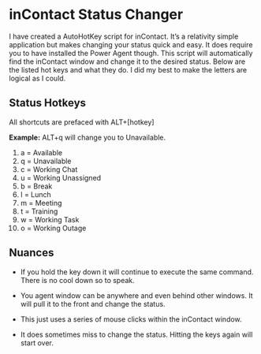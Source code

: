 # inContact Status Changer
I have created a AutoHotKey script for inContact. It’s a relativity simple application but makes changing your status quick and easy. It does require you to have installed the Power Agent though. This script will automatically find the inContact window and change it to the desired status. Below are the listed hot keys and what they do. I did my best to make the letters are logical as I could. 



## Status Hotkeys

All shortcuts are prefaced with ALT+[hotkey]

**Example:** ALT+q will change you to Unavailable. 

1. a = Available
2. q = Unavailable
3. c = Working Chat
4. u = Working Unassigned
5. b = Break
6. l = Lunch
7. m = Meeting
8. t = Training
9. w = Working Task
10. o = Working Outage

## Nuances

*	If you hold the key down it will continue to execute the same command. There is no cool down so to speak. 

*	You agent window can be anywhere and even behind other windows. It will pull it to the front and change the status. 

*	This just uses a series of mouse clicks within the inContact window. 

*	It does sometimes miss to change the status. Hitting the keys again will start over. 
